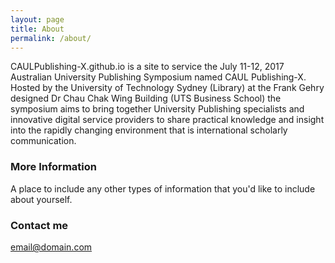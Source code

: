 ```yaml
---
layout: page
title: About
permalink: /about/
---
```


CAULPublishing-X.github.io is a site to service the July 11-12, 2017 Australian University Publishing Symposium named CAUL Publishing-X. Hosted by the University of Technology Sydney (Library) at the Frank Gehry designed Dr Chau Chak Wing Building (UTS Business School) the symposium aims to bring together University Publishing specialists and innovative digital service providers to share practical knowledge and insight into the rapidly changing environment that is international scholarly communication.

### More Information

A place to include any other types of information that you'd like to include about yourself.

### Contact me

[email@domain.com](mailto:email@domain.com)
